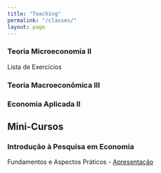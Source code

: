 ```yaml
---
title: "Teaching"
permalink: "/classes/"
layout: page
---
```



### Teoria Microeconomia II
Lista de Exercícios 



### Teoria Macroeconômica III


### Economia Aplicada II




## Mini-Cursos

### Introdução à Pesquisa em Economia
Fundamentos e Aspectos Práticos - [Apresentação](/archive/Mono-Economia-Aspectos-Práticos.pdf)


